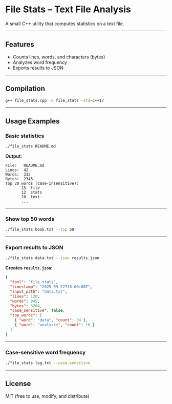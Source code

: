 # File Stats – Text File Analysis

A small C++ utility that computes statistics on a text file.

---

## Features
- Counts lines, words, and characters (bytes)  
- Analyzes word frequency  
- Exports results to JSON  

---

## Compilation
```bash
g++ file_stats.cpp -o file_stats -std=c++17
```

---

## Usage Examples

### Basic statistics
```bash
./file_stats README.md
```

**Output:**
```
File:   README.md
Lines:  42
Words:  312
Bytes:  2345
Top 20 words (case-insensitive):
       15  file
       12  stats
       10  text
       ...
```

---

### Show top 50 words
```bash
./file_stats book.txt --top 50
```

---

### Export results to JSON
```bash
./file_stats data.txt --json results.json
```

**Creates `results.json`:**
```json
{
  "tool": "file-stats",
  "timestamp": "2025-09-22T18:00:00Z",
  "input_path": "data.txt",
  "lines": 120,
  "words": 845,
  "bytes": 6204,
  "case_sensitive": false,
  "top_words": [
    { "word": "data", "count": 34 },
    { "word": "analysis", "count": 18 }
  ]
}
```

---

### Case-sensitive word frequency
```bash
./file_stats log.txt --case-sensitive
```

---

## License
MIT (free to use, modify, and distribute)
